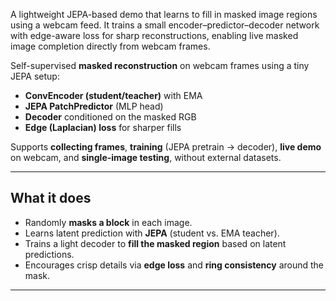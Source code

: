 A lightweight JEPA-based demo that learns to fill in masked image regions using a webcam feed. It trains a small encoder–predictor–decoder network with edge-aware loss for sharp reconstructions, enabling live masked image completion directly from webcam frames.

Self-supervised **masked reconstruction** on webcam frames using a tiny JEPA setup:
- **ConvEncoder (student/teacher)** with EMA
- **JEPA PatchPredictor** (MLP head)
- **Decoder** conditioned on the masked RGB
- **Edge (Laplacian) loss** for sharper fills

Supports **collecting frames**, **training** (JEPA pretrain → decoder), **live demo** on webcam, and **single-image testing**, without external datasets.

---

## What it does
- Randomly **masks a block** in each image.
- Learns latent prediction with **JEPA** (student vs. EMA teacher).
- Trains a light decoder to **fill the masked region** based on latent predictions.
- Encourages crisp details via **edge loss** and **ring consistency** around the mask.

---
